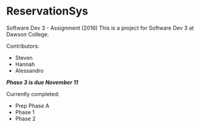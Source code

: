 # ReservationSys
Software Dev 3 - Assignment (2016)
This is a project for Software Dev 3 at Dawson College.

Contributors:
 - Steven
 - Hannah
 - Alessandro
 
***Phase 3 is due November 11***

Currently completed:
  - Prep Phase A
  - Phase 1
  - Phase 2
